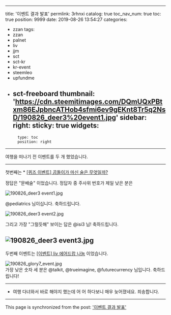 
---
title: '이벤트 결과 발표'
permlink: 3rhnxi
catalog: true
toc_nav_num: true
toc: true
position: 9999
date: 2019-08-26 13:54:27
categories:
- zzan
tags:
- zzan
- palnet
- liv
- jjm
- sct
- sct-kr
- kr-event
- steemleo
- upfundme
- sct-freeboard
thumbnail: 'https://cdn.steemitimages.com/DQmUQxPBtxm86EJpbncATHob4sfmi6ev9gEKnt8Tr5q2NsD/190826_deer3%20event1.jpg'
sidebar:
    right:
        sticky: true
widgets:
    -
        type: toc
        position: right
---


여행을 떠나기 전 이벤트를 두 개 했었습니다.

---

첫번째는 * [[퀴즈 이벤트] 곰돌이가 마신 술은 무엇일까?](https://steemit.com/sct/@deer3/5mavrt)

정답은 "문배술" 이었습니다. 정답자 중 주사위 번호가 제일 낮은 분은

![190826_deer3 event1.jpg](https://cdn.steemitimages.com/DQmUQxPBtxm86EJpbncATHob4sfmi6ev9gEKnt8Tr5q2NsD/190826_deer3%20event1.jpg)
<br>

@pediatrics 님이십니다. 축하드립니다.

![190826_deer3 event2.jpg](https://cdn.steemitimages.com/DQma6uykhkLoCqmQx4EtGRSktTbD3uK8PQCQ3MQ6ChL83Dz/190826_deer3%20event2.jpg)
<br>

그리고 가장 "그럴듯해" 보이는 답은 @isi3 님! 축하드립니다.

![190826_deer3 event3.jpg](https://cdn.steemitimages.com/DQmdzinxuxVsNFXsL3RxtpG5ZGhEsr25m7AvXP9B6bmMbvY/190826_deer3%20event3.jpg)
<br>
---

두번째 이벤트는 [[이벤트] liv 에어드랍 나눔](https://steemit.com/zzan/@glory7/liv) 이었습니다.

![190826_glory7_event.jpg](https://cdn.steemitimages.com/DQmWc1ybRg2BS78913hPbXYBhMvfsSiJsGomzjRgAsyzbbo/190826_glory7_event.jpg)
<br>
가장 낮은 숫자 세 분은 @talkit, @trueimagine, @futurecurrency 님입니다. 축하드립니다!

---

* 여행 다녀와서 바로 해야지 했는데 어 어 하다보니 매우 늦어졌네요. 죄송합니다.

- - -

This page is synchronized from the post: ['이벤트 결과 발표'](https://steemit.com/@glory7/3rhnxi)
